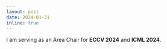 ```yaml
---
layout: post
date: 2024-01-31
inline: true
---
```

I am serving as an Area Chair for <strong>ECCV 2024</strong> and <strong>ICML 2024</strong>.  
